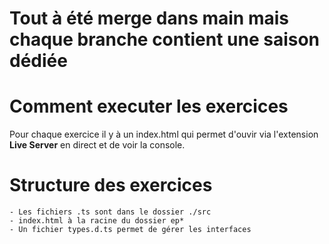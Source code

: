 # Tout à été merge dans main mais chaque branche contient une saison dédiée

# Comment executer les exercices

Pour chaque exercice il y à un index.html qui permet d'ouvir via l'extension **Live Server** en direct et de voir la console.

# Structure des exercices

    - Les fichiers .ts sont dans le dossier ./src
    - index.html à la racine du dossier ep*
    - Un fichier types.d.ts permet de gérer les interfaces

